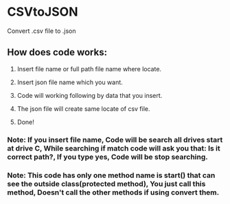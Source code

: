 # CSVtoJSON
Convert .csv file to .json


## How does code works:

1. Insert file name or full path file name where locate.

1. Insert json file name which you want.

1. Code will working following by data that you insert.

1. The json file will create same locate of csv file.

1. Done!

### Note: If you insert file name, Code will be search all drives start at drive C, While searching if match code will ask you that: Is it correct path?, If you type yes, Code will be stop searching.

### Note: This code has only one method name is start() that can see the outside class(protected method), You just call this method, Doesn't call the other methods if using convert them.
